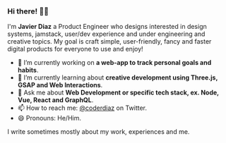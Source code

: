 ### Hi there! 👋🏽

I'm **Javier Diaz** a Product Engineer who designs interested in design systems, jamstack, user/dev experience and under engineering and creative topics. My goal is craft simple, user-friendly, fancy and faster digital products for everyone to use and enjoy!

- 🔭  I’m currently working on **a web-app to track personal goals and habits**.
- 🌱  I’m currently learning about **creative development using Three.js, GSAP and Web Interactions**.
- 💬  Ask me about **Web Development or specific tech stack, ex. Node, Vue, React and GraphQL**.
- 📫  How to reach me: [@coderdiaz](https://twitter.com/coderdiaz) on Twitter.
- 😄  Pronouns: He/Him.

I write sometimes mostly about my work, experiences and me.
